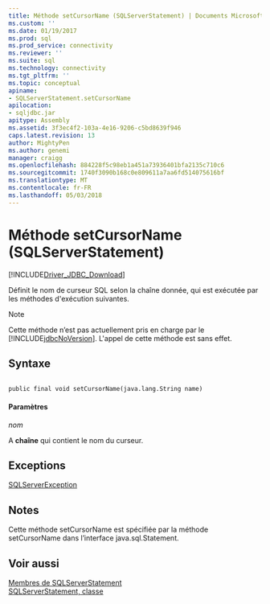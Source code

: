 ```yaml
---
title: Méthode setCursorName (SQLServerStatement) | Documents Microsoft
ms.custom: ''
ms.date: 01/19/2017
ms.prod: sql
ms.prod_service: connectivity
ms.reviewer: ''
ms.suite: sql
ms.technology: connectivity
ms.tgt_pltfrm: ''
ms.topic: conceptual
apiname:
- SQLServerStatement.setCursorName
apilocation:
- sqljdbc.jar
apitype: Assembly
ms.assetid: 3f3ec4f2-103a-4e16-9206-c5bd8639f946
caps.latest.revision: 13
author: MightyPen
ms.author: genemi
manager: craigg
ms.openlocfilehash: 884228f5c98eb1a451a73936401bfa2135c710c6
ms.sourcegitcommit: 1740f3090b168c0e809611a7aa6fd514075616bf
ms.translationtype: MT
ms.contentlocale: fr-FR
ms.lasthandoff: 05/03/2018
---
```

# <a name="setcursorname-method-sqlserverstatement"></a>Méthode setCursorName (SQLServerStatement)
[!INCLUDE[Driver_JDBC_Download](../../../includes/driver_jdbc_download.md)]

  Définit le nom de curseur SQL selon la chaîne donnée, qui est exécutée par les méthodes d'exécution suivantes.  
  
> [!NOTE]  
>  Cette méthode n’est pas actuellement pris en charge par le [!INCLUDE[jdbcNoVersion](../../../includes/jdbcnoversion_md.md)]. L'appel de cette méthode est sans effet.  
  
## <a name="syntax"></a>Syntaxe  
  
```  
  
public final void setCursorName(java.lang.String name)  
```  
  
#### <a name="parameters"></a>Paramètres  
 *nom*  
  
 A **chaîne** qui contient le nom du curseur.  
  
## <a name="exceptions"></a>Exceptions  
 [SQLServerException](../../../connect/jdbc/reference/sqlserverexception-class.md)  
  
## <a name="remarks"></a>Notes  
 Cette méthode setCursorName est spécifiée par la méthode setCursorName dans l’interface java.sql.Statement.  
  
## <a name="see-also"></a>Voir aussi  
 [Membres de SQLServerStatement](../../../connect/jdbc/reference/sqlserverstatement-members.md)   
 [SQLServerStatement, classe](../../../connect/jdbc/reference/sqlserverstatement-class.md)  
  
  
